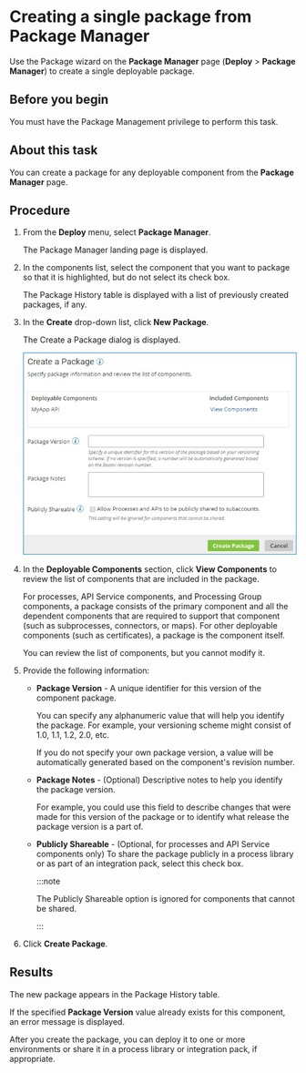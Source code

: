 # Creating a single package from Package Manager 

<head>
  <meta name="guidename" content="Integration"/>
  <meta name="context" content="GUID-2f34b35e-5a50-448c-8b6e-dd5093d02529"/>
</head>


Use the Package wizard on the **Package Manager** page \(**Deploy** \> **Package Manager**\) to create a single deployable package.

## Before you begin

You must have the Package Management privilege to perform this task.

## About this task

You can create a package for any deployable component from the **Package Manager** page.

## Procedure

1. From the **Deploy** menu, select **Package Manager**.

    The Package Manager landing page is displayed.

2. In the components list, select the component that you want to package so that it is highlighted, but do not select its check box.

    The Package History table is displayed with a list of previously created packages, if any.

3. In the **Create** drop-down list, click **New Package**.

    The Create a Package dialog is displayed.

    ![Create a package dialog.](../Images/deploy-db-create-package.jpg)

4. In the **Deployable Components** section, click **View Components** to review the list of components that are included in the package.

    For processes, API Service components, and Processing Group components, a package consists of the primary component and all the dependent components that are required to support that component \(such as subprocesses, connectors, or maps\). For other deployable components \(such as certificates\), a package is the component itself. 

    You can review the list of components, but you cannot modify it.

5. Provide the following information:

    - **Package Version** - A unique identifier for this version of the component package.

      You can specify any alphanumeric value that will help you identify the package. For example, your versioning scheme might consist of 1.0, 1.1, 1.2, 2.0, etc.

      If you do not specify your own package version, a value will be automatically generated based on the component's revision number.

    - **Package Notes** - (Optional) Descriptive notes to help you identify the package version.

      For example, you could use this field to describe changes that were made for this version of the package or to identify what release the package version is a part of.

    - **Publicly Shareable** - (Optional, for processes and API Service components only) To share the package publicly in a process library or as part of an integration pack, select this check box.

      :::note
      
      The Publicly Shareable option is ignored for components that cannot be shared.

      :::

6. Click **Create Package**.

## Results

The new package appears in the Package History table.

If the specified **Package Version** value already exists for this component, an error message is displayed.

After you create the package, you can deploy it to one or more environments or share it in a process library or integration pack, if appropriate.
